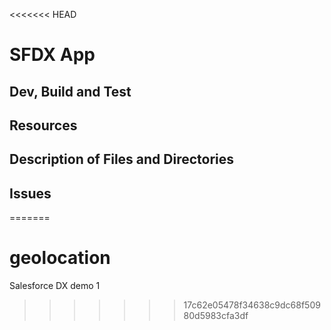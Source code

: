 <<<<<<< HEAD
# SFDX  App

## Dev, Build and Test


## Resources


## Description of Files and Directories


## Issues


=======
# geolocation
Salesforce DX demo 1
>>>>>>> 17c62e05478f34638c9dc68f50980d5983cfa3df
